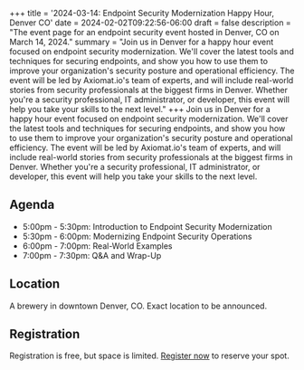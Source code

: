 +++
title = '2024-03-14: Endpoint Security Modernization Happy Hour, Denver CO'
date = 2024-02-02T09:22:56-06:00
draft = false
description = "The event page for an endpoint security event hosted in Denver, CO on March 14, 2024."
summary = "Join us in Denver for a happy hour event focused on endpoint security modernization. We'll cover the latest tools and techniques for securing endpoints, and show you how to use them to improve your organization's security posture and operational efficiency. The event will be led by Axiomat.io's team of experts, and will include real-world stories from security professionals at the biggest firms in Denver. Whether you're a security professional, IT administrator, or developer, this event will help you take your skills to the next level."
+++
Join us in Denver for a happy hour event focused on endpoint security modernization. We'll cover the latest tools and techniques for securing endpoints, and show you how to use them to improve your organization's security posture and operational efficiency. The event will be led by Axiomat.io's team of experts, and will include real-world stories from security professionals at the biggest firms in Denver. Whether you're a security professional, IT administrator, or developer, this event will help you take your skills to the next level.

## Agenda
* 5:00pm - 5:30pm: Introduction to Endpoint Security Modernization
* 5:30pm - 6:00pm: Modernizing Endpoint Security Operations
* 6:00pm - 7:00pm: Real-World Examples
* 7:00pm - 7:30pm: Q&A and Wrap-Up

## Location
A brewery in downtown Denver, CO. Exact location to be announced.

## Registration
Registration is free, but space is limited. [Register now](https://www.axiomat.io/events/2024-03-14-Endpoint-Security-Modernization-Happy-Hour/registration) to reserve your spot.
